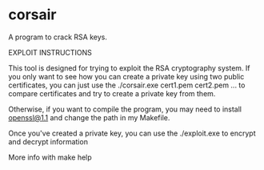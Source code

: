 # corsair
A program to crack RSA keys.

EXPLOIT INSTRUCTIONS

This tool is designed for trying to exploit the RSA cryptography system.
If you only want to see how you can create a private key using two public certificates, you can just use the ./corsair.exe cert1.pem cert2.pem ... to compare certificates and try to create a private key from them.

Otherwise, if you want to compile the program, you may need to install openssl@1.1 and change the path in my Makefile.

Once you've created a private key, you can use the ./exploit.exe to encrypt and decrypt information

More info with make help
